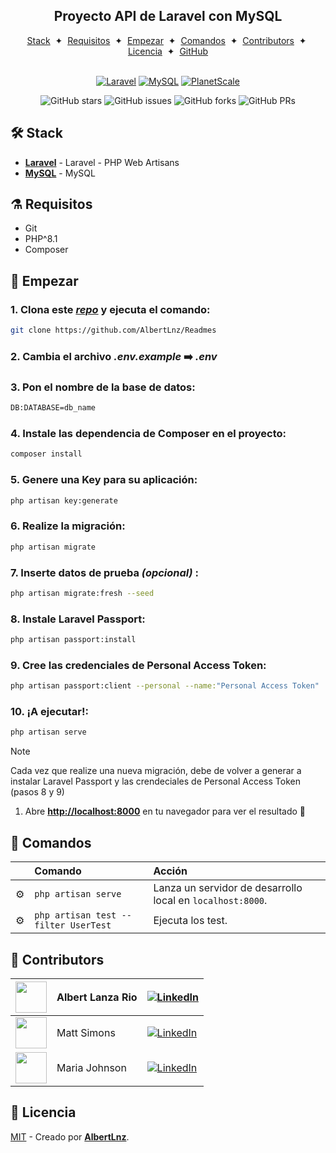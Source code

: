 <!-- Username: AlbertLnz (Ctrl+ to select all) -->
<!-- Project: Readmes -->
<!-- RECOMENDACIÓN: En vez de usar esta plantilla con muchos pasos para iniciar el proyecto de Laravel, mejor crear un comando que los una -->


<div align="center">
  
  <!-- <img src="logo.png" height="90px" width="auto" />  -->

  <h2>Proyecto API de Laravel con MySQL</h2>

</div>

<div align="center">
    <a href="#🛠️-Stack">Stack</a>
    <span>&nbsp;✦&nbsp;</span>
    <a href="#⚗️-Requisitos">Requisitos</a>
    <span>&nbsp;✦&nbsp;</span>
    <a href="#🚀-empezar">Empezar</a>
    <span>&nbsp;✦&nbsp;</span>
    <a href="#🧞-comandos">Comandos</a>
    <span>&nbsp;✦&nbsp;</span>
    <a href="#💫-contributors">Contributors</a>
    <span>&nbsp;✦&nbsp;</span>
    <a href="#🔑-licencia">Licencia</a>
    <span>&nbsp;✦&nbsp;</span>
    <a href="https://github.com/AlbertLnz">GitHub</a>
</div>

<br />

<div align="center">

  [![Laravel][Laravel.com]][Laravel-url] [![MySQL]][MySQL-url]  [![PlanetScale]][PlanetScale-url]

  [Laravel.com]: https://img.shields.io/badge/Laravel-FF2D20?style=for-the-badge&logo=laravel&logoColor=white
  [Laravel-url]: https://laravel.com

  [MySQL]: https://img.shields.io/badge/MySQL-4479A1?style=for-the-badge&logo=mysql&labelColor=4479A1&logoColor=white
  [MySQL-url]: https://www.mysql.com/

  [PlanetScale]: https://img.shields.io/badge/planetscale-%23000000.svg?style=for-the-badge&logo=planetscale&logoColor=white
  [PlanetScale-url]: https://planetscale.com/

  ![GitHub stars](https://img.shields.io/github/stars/AlbertLnz/Readmes)
  ![GitHub issues](https://img.shields.io/github/issues/AlbertLnz/Readmes)
  ![GitHub forks](https://img.shields.io/github/forks/AlbertLnz/Readmes)
  ![GitHub PRs](https://img.shields.io/github/issues-pr/AlbertLnz/Readmes)

</div>

## 🛠️ Stack

- [**Laravel**](https://laravel.com) - Laravel - PHP Web Artisans
- [**MySQL**](https://www.mysql.com/) - MySQL


## ⚗️ Requisitos

- Git
- PHP^8.1
- Composer

## 🚀 Empezar

### 1. Clona este _[repo](https://github.com/AlbertLnz/Readmes)_ y ejecuta el comando:

```bash
git clone https://github.com/AlbertLnz/Readmes
```

### 2. Cambia el archivo _.env.example_ ➡️ _.env_

### 3. Pon el nombre de la base de datos:

```bash
DB:DATABASE=db_name
```

### 4. Instale las dependencia de Composer en el proyecto:

```bash
composer install
```

### 5. Genere una Key para su aplicación:

```bash
php artisan key:generate
```

### 6. Realize la migración:

```bash
php artisan migrate
```

### 7. Inserte datos de prueba _(opcional)_ :

```bash
php artisan migrate:fresh --seed
```

### 8. Instale Laravel Passport:

```bash
php artisan passport:install
```

### 9. Cree las credenciales de Personal Access Token:

```bash
php artisan passport:client --personal --name:"Personal Access Token"
```

### 10. ¡A ejecutar!:

```bash
php artisan serve
```

> [!NOTE]
> Cada vez que realize una nueva migración, debe de volver a generar a instalar Laravel Passport y las crendeciales de Personal Access Token (pasos 8 y 9)

1. Abre [**http://localhost:8000**](http://localhost:8000/) en tu navegador para ver el resultado 🚀


## 🧞 Comandos

|     | Comando          | Acción                                        |
| :-- | :--------------- | :-------------------------------------------- |
| ⚙️  | `php artisan serve`    | Lanza un servidor de desarrollo local en  `localhost:8000`.  |
| ⚙️  | `php artisan test --filter UserTest`          | Ejecuta los test.      |


## 💫 Contributors

| <img src="https://media.licdn.com/dms/image/D4D03AQE5TxlWN0RXsQ/profile-displayphoto-shrink_200_200/0/1697454522274?e=1712793600&v=beta&t=21ecQ6C_YtZs070Oo_i9_B6-wMQ0jNQqU5mhLXMN3Bs" style="height: 50px; display: flex; align-items: center;" height="50px" width="auto" /> | Albert Lanza Rio | [![LinkedIn][LinkedIn-Badge]][LinkedIn-URL-Person1] |
---|---|---|
| <img src="" style="height: 50px; display: flex; align-items: center;" height="50px" width="auto" /> | Matt Simons | [![LinkedIn][LinkedIn-Badge]][LinkedIn-URL-Person2] |
| <img src="" style="height: 50px; display: flex; align-items: center;" height="50px" width="auto" /> | Maria Johnson | [![LinkedIn][LinkedIn-Badge]][LinkedIn-URL-Person3] |

[LinkedIn-Badge]: https://img.shields.io/badge/LinkedIn-%230077B5.svg?style=for-the-badge&logo=linkedin&logoColor=white

[LinkedIn-URL-Person1]: https://www.linkedin.com/in/albert-lanza-rio/
<!-- Photo of Person 1 must insert in src manually! -->
[LinkedIn-URL-Person2]: https://www.linkedin.com/in/albert-lanza-rio/
<!-- Photo of Person 2 must insert in src manually! -->
[LinkedIn-URL-Person3]: https://www.linkedin.com/in/albert-lanza-rio/
<!-- Photo of Person 3 must insert in src manually! -->



## 🔑 Licencia

[MIT](LICENSE.txt) - Creado por [**AlbertLnz**](https://github.com/AlbertLnz).


